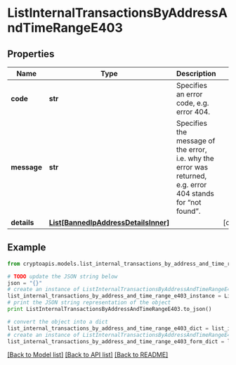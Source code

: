 # ListInternalTransactionsByAddressAndTimeRangeE403


## Properties
Name | Type | Description | Notes
------------ | ------------- | ------------- | -------------
**code** | **str** | Specifies an error code, e.g. error 404. | 
**message** | **str** | Specifies the message of the error, i.e. why the error was returned, e.g. error 404 stands for “not found”. | 
**details** | [**List[BannedIpAddressDetailsInner]**](BannedIpAddressDetailsInner.md) |  | [optional] 

## Example

```python
from cryptoapis.models.list_internal_transactions_by_address_and_time_range_e403 import ListInternalTransactionsByAddressAndTimeRangeE403

# TODO update the JSON string below
json = "{}"
# create an instance of ListInternalTransactionsByAddressAndTimeRangeE403 from a JSON string
list_internal_transactions_by_address_and_time_range_e403_instance = ListInternalTransactionsByAddressAndTimeRangeE403.from_json(json)
# print the JSON string representation of the object
print ListInternalTransactionsByAddressAndTimeRangeE403.to_json()

# convert the object into a dict
list_internal_transactions_by_address_and_time_range_e403_dict = list_internal_transactions_by_address_and_time_range_e403_instance.to_dict()
# create an instance of ListInternalTransactionsByAddressAndTimeRangeE403 from a dict
list_internal_transactions_by_address_and_time_range_e403_form_dict = list_internal_transactions_by_address_and_time_range_e403.from_dict(list_internal_transactions_by_address_and_time_range_e403_dict)
```
[[Back to Model list]](../README.md#documentation-for-models) [[Back to API list]](../README.md#documentation-for-api-endpoints) [[Back to README]](../README.md)


